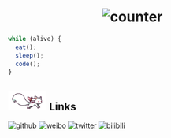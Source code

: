 <h1 align="center">
  <img src="http://101.34.136.96:3000/get/@dcyuki?theme=rule34" alt="counter">
</h1>

``` javascript
while (alive) {
  eat();
  sleep();
  code();
}
```

## <img height="40" src="./assets/kyubey.gif" alt="kyubey" /> Links

[![github](https://img.shields.io/badge/github-FAFAFA?style=flat-square&labelColor=181717&logo=GitHub)](https://github.com/dcyuki)
[![weibo](https://img.shields.io/badge/weibo-FAFAFA?style=flat-square&labelColor=E6162D&logo=SinaWeibo)](https://weibo.com/u/3899090989)
[![twitter](https://img.shields.io/badge/twitter-00a1d6?style=flat-square&labelColor=FAFAFA&logo=Twitter)](https://twitter.com/dacapo_yuki)
[![bilibili](https://img.shields.io/badge/bilibili-00a1d6?style=flat-square&labelColor=FAFAFA&logo=Bilibili)](https://space.bilibili.com/1414464)

<!-- ### Hi there 👋 -->

<!--
**dcyuki/dcyuki** is a ✨ _special_ ✨ repository because its `README.md` (this file) appears on your GitHub profile.

Here are some ideas to get you started:

- 🔭 I’m currently working on ...
- 🌱 I’m currently learning ...
- 👯 I’m looking to collaborate on ...
- 🤔 I’m looking for help with ...
- 💬 Ask me about ...
- 📫 How to reach me: ...
- 😄 Pronouns: ...
- ⚡ Fun fact: ...
-->